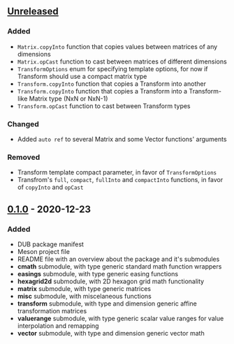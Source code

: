 ## [Unreleased]
### Added
- `Matrix.copyInto` function that copies values between matrices of any dimensions
- `Matrix.opCast` function to cast between matrices of different dimensions
- `TransformOptions` enum for specifying template options, for now if Transform
  should use a compact matrix type
- `Transform.copyInto` function that copies a Transform into another
- `Transform.copyInto` function that copies a Transform into a Transform-like
  Matrix type (NxN or NxN-1)
- `Transform.opCast` function to cast between Transform types

### Changed
- Added `auto ref` to several Matrix and some Vector functions' arguments

### Removed
- Transform template compact parameter, in favor of `TransformOptions`
- Transfrom's `full`, `compact`, `fullInto` and `compactInto` functions,
  in favor of `copyInto` and `opCast`


## [0.1.0] - 2020-12-23
### Added
- DUB package manifest
- Meson project file
- README file with an overview about the package and it's submodules
- **cmath** submodule, with type generic standard math function wrappers
- **easings** submodule, with type generic easing functions
- **hexagrid2d** submodule, with 2D hexagon grid math functionality
- **matrix** submodule, with type generic matrices
- **misc** submodule, with miscelaneous functions
- **transform** submodule, with type and dimension generic affine
  transformation matrices
- **valuerange** submodule, with type generic scalar value ranges for
  value interpolation and remapping
- **vector** submodule, with type and dimension generic vector math

[Unreleased]: https://github.com/gilzoide/bettercmath/compare/v0.1.0...HEAD
[0.1.0]: https://github.com/gilzoide/bettercmath/releases/tag/v0.1.0
